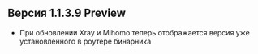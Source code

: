 ## Версия 1.1.3.9 Preview

- При обновлении Xray и Mihomo теперь отображается версия уже установленного в роутере бинарника
